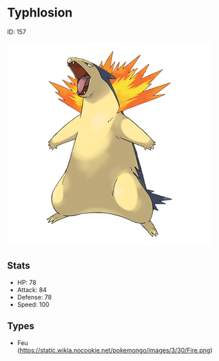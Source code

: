 # Typhlosion


ID: 157

![](https://raw.githubusercontent.com/PokeAPI/sprites/master/sprites/pokemon/other/official-artwork/157.png "Typhlosion")

## Stats


 - HP: 78
 - Attack: 84
 - Defense: 78
 - Speed: 100

## Types


 - Feu (https://static.wikia.nocookie.net/pokemongo/images/3/30/Fire.png)

